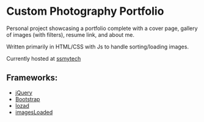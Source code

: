 # Custom Photography Portfolio
 
 Personal project showcasing a portfolio complete with a cover page, gallery of images (with filters), resume link, and about me.
 
 Written primarily in HTML/CSS with Js to handle sorting/loading images.
 
 Currently hosted at [ssmytech](http://ssmytech.com/thebayside/)
 
 ## Frameworks:
 * [jQuery](https://code.jquery.com/)
 * [Bootstrap](https://getbootstrap.com/)
 * [lozad](https://github.com/ApoorvSaxena/lozad.js)
 * [imagesLoaded](https://github.com/desandro/imagesloaded)
 
